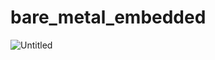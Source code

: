 # bare_metal_embedded
![Untitled](https://s3-us-west-2.amazonaws.com/secure.notion-static.com/7debce68-ebb7-40a8-a1b3-6ff7ae7ba613/Untitled.png)